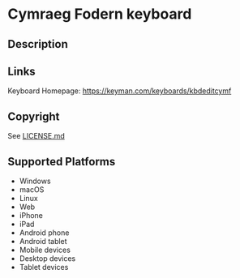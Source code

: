Cymraeg Fodern keyboard
==============

Description
-----------


Links
-----
Keyboard Homepage: https://keyman.com/keyboards/kbdeditcymf

Copyright
---------
See [LICENSE.md](LICENSE.md)

Supported Platforms
-------------------
 * Windows
 * macOS
 * Linux
 * Web
 * iPhone
 * iPad
 * Android phone
 * Android tablet
 * Mobile devices
 * Desktop devices
 * Tablet devices

